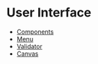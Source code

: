 # User Interface

- [Components](./components/overview.md)
- [Menu](./menu/overview.md)
- [Validator](./validator/overview.md)
- [Canvas](./canvas/overview.md)

